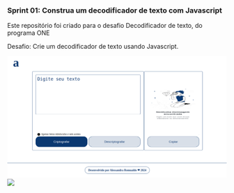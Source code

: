 ### Sprint 01: Construa um decodificador de texto com Javascript


Este repositório foi criado para o desafio  Decodificador de texto, do programa ONE

Desafio: Crie um decodificador de texto usando Javascript.

<img src="print-screen/desktop.png">
<img src="print-screen/mobile.gif">
